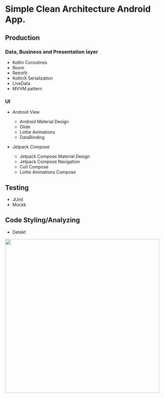 # Simple Clean Architecture Android App.

## Production

### Data, Business and Presentation layer
- Kotlin Coroutines
- Room
- Retrofit
- KotlinX Serialization
- LiveData
- MVVM pattern

### UI
- Android View
    - Android Material Design
    - Glide
    - Lottie Animations
    - DataBinding

- Jetpack Compose
    - Jetpack Compose Material Design
    - Jetpack Compose Navigation
    - Coil Compose
    - Lottie Animations Compose

## Testing
- JUnit
- Mockk

## Code Styling/Analyzing
- Detekt



<img src="https://user-images.githubusercontent.com/17815721/212368059-02fe1865-b73c-4557-ae18-b2ab208dd9d8.gif" height="500">
